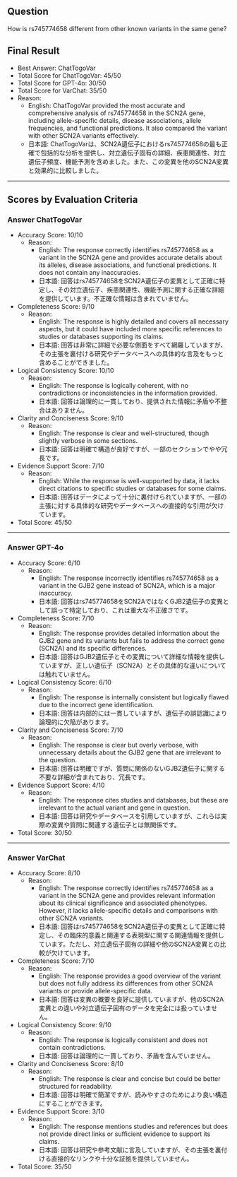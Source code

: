 ## Question

How is rs745774658 different from other known variants in the same gene?

## Final Result

- Best Answer: ChatTogoVar
- Total Score for ChatTogoVar: 45/50
- Total Score for GPT-4o: 30/50
- Total Score for VarChat: 35/50
- Reason:
  - English: ChatTogoVar provided the most accurate and comprehensive analysis of rs745774658 in the SCN2A gene, including allele-specific details, disease associations, allele frequencies, and functional predictions. It also compared the variant with other SCN2A variants effectively.
  - 日本語: ChatTogoVarは、SCN2A遺伝子におけるrs745774658の最も正確で包括的な分析を提供し、対立遺伝子固有の詳細、疾患関連性、対立遺伝子頻度、機能予測を含めました。また、この変異を他のSCN2A変異と効果的に比較しました。

---

## Scores by Evaluation Criteria

### Answer ChatTogoVar
- Accuracy Score: 10/10
  - Reason: 
    - English: The response correctly identifies rs745774658 as a variant in the SCN2A gene and provides accurate details about its alleles, disease associations, and functional predictions. It does not contain any inaccuracies.
    - 日本語: 回答はrs745774658をSCN2A遺伝子の変異として正確に特定し、その対立遺伝子、疾患関連性、機能予測に関する正確な詳細を提供しています。不正確な情報は含まれていません。
- Completeness Score: 9/10
  - Reason: 
    - English: The response is highly detailed and covers all necessary aspects, but it could have included more specific references to studies or databases supporting its claims.
    - 日本語: 回答は非常に詳細で必要な側面をすべて網羅していますが、その主張を裏付ける研究やデータベースへの具体的な言及をもっと含めることができました。
- Logical Consistency Score: 10/10
  - Reason: 
    - English: The response is logically coherent, with no contradictions or inconsistencies in the information provided.
    - 日本語: 回答は論理的に一貫しており、提供された情報に矛盾や不整合はありません。
- Clarity and Conciseness Score: 9/10
  - Reason: 
    - English: The response is clear and well-structured, though slightly verbose in some sections.
    - 日本語: 回答は明確で構造が良好ですが、一部のセクションでやや冗長です。
- Evidence Support Score: 7/10
  - Reason: 
    - English: While the response is well-supported by data, it lacks direct citations to specific studies or databases for some claims.
    - 日本語: 回答はデータによって十分に裏付けられていますが、一部の主張に対する具体的な研究やデータベースへの直接的な引用が欠けています。
- Total Score: 45/50

---

### Answer GPT-4o
- Accuracy Score: 6/10
  - Reason: 
    - English: The response incorrectly identifies rs745774658 as a variant in the GJB2 gene instead of SCN2A, which is a major inaccuracy.
    - 日本語: 回答はrs745774658をSCN2AではなくGJB2遺伝子の変異として誤って特定しており、これは重大な不正確さです。
- Completeness Score: 7/10
  - Reason: 
    - English: The response provides detailed information about the GJB2 gene and its variants but fails to address the correct gene (SCN2A) and its specific differences.
    - 日本語: 回答はGJB2遺伝子とその変異について詳細な情報を提供していますが、正しい遺伝子（SCN2A）とその具体的な違いについては触れていません。
- Logical Consistency Score: 6/10
  - Reason: 
    - English: The response is internally consistent but logically flawed due to the incorrect gene identification.
    - 日本語: 回答は内部的には一貫していますが、遺伝子の誤認識により論理的に欠陥があります。
- Clarity and Conciseness Score: 7/10
  - Reason: 
    - English: The response is clear but overly verbose, with unnecessary details about the GJB2 gene that are irrelevant to the question.
    - 日本語: 回答は明確ですが、質問に関係のないGJB2遺伝子に関する不要な詳細が含まれており、冗長です。
- Evidence Support Score: 4/10
  - Reason: 
    - English: The response cites studies and databases, but these are irrelevant to the actual variant and gene in question.
    - 日本語: 回答は研究やデータベースを引用していますが、これらは実際の変異や質問に関連する遺伝子とは無関係です。
- Total Score: 30/50

---

### Answer VarChat
- Accuracy Score: 8/10
  - Reason: 
    - English: The response correctly identifies rs745774658 as a variant in the SCN2A gene and provides relevant information about its clinical significance and associated phenotypes. However, it lacks allele-specific details and comparisons with other SCN2A variants.
    - 日本語: 回答はrs745774658をSCN2A遺伝子の変異として正確に特定し、その臨床的意義と関連する表現型に関する関連情報を提供しています。ただし、対立遺伝子固有の詳細や他のSCN2A変異との比較が欠けています。
- Completeness Score: 7/10
  - Reason: 
    - English: The response provides a good overview of the variant but does not fully address its differences from other SCN2A variants or provide allele-specific data.
    - 日本語: 回答は変異の概要を良好に提供していますが、他のSCN2A変異との違いや対立遺伝子固有のデータを完全には扱っていません。
- Logical Consistency Score: 9/10
  - Reason: 
    - English: The response is logically consistent and does not contain contradictions.
    - 日本語: 回答は論理的に一貫しており、矛盾を含んでいません。
- Clarity and Conciseness Score: 8/10
  - Reason: 
    - English: The response is clear and concise but could be better structured for readability.
    - 日本語: 回答は明確で簡潔ですが、読みやすさのためにより良い構造にすることができます。
- Evidence Support Score: 3/10
  - Reason: 
    - English: The response mentions studies and references but does not provide direct links or sufficient evidence to support its claims.
    - 日本語: 回答は研究や参考文献に言及していますが、その主張を裏付ける直接的なリンクや十分な証拠を提供していません。
- Total Score: 35/50